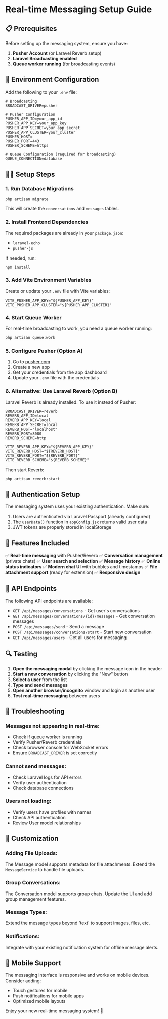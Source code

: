 # Real-time Messaging Setup Guide

## 📋 Prerequisites

Before setting up the messaging system, ensure you have:

1. **Pusher Account** (or Laravel Reverb setup)
2. **Laravel Broadcasting enabled**
3. **Queue worker running** (for broadcasting events)

## 🔧 Environment Configuration

Add the following to your `.env` file:

```env
# Broadcasting
BROADCAST_DRIVER=pusher

# Pusher Configuration
PUSHER_APP_ID=your_app_id
PUSHER_APP_KEY=your_app_key
PUSHER_APP_SECRET=your_app_secret
PUSHER_APP_CLUSTER=your_cluster
PUSHER_HOST=
PUSHER_PORT=443
PUSHER_SCHEME=https

# Queue Configuration (required for broadcasting)
QUEUE_CONNECTION=database
```

## 🏃‍♂️ Setup Steps

### 1. Run Database Migrations

```bash
php artisan migrate
```

This will create the `conversations` and `messages` tables.

### 2. Install Frontend Dependencies

The required packages are already in your `package.json`:
- `laravel-echo`
- `pusher-js`

If needed, run:
```bash
npm install
```

### 3. Add Vite Environment Variables

Create or update your `.env` file with Vite variables:

```env
VITE_PUSHER_APP_KEY="${PUSHER_APP_KEY}"
VITE_PUSHER_APP_CLUSTER="${PUSHER_APP_CLUSTER}"
```

### 4. Start Queue Worker

For real-time broadcasting to work, you need a queue worker running:

```bash
php artisan queue:work
```

### 5. Configure Pusher (Option A)

1. Go to [pusher.com](https://pusher.com)
2. Create a new app
3. Get your credentials from the app dashboard
4. Update your `.env` file with the credentials

### 6. Alternative: Use Laravel Reverb (Option B)

Laravel Reverb is already installed. To use it instead of Pusher:

```env
BROADCAST_DRIVER=reverb
REVERB_APP_ID=local
REVERB_APP_KEY=local
REVERB_APP_SECRET=local
REVERB_HOST="localhost"
REVERB_PORT=8080
REVERB_SCHEME=http

VITE_REVERB_APP_KEY="${REVERB_APP_KEY}"
VITE_REVERB_HOST="${REVERB_HOST}"
VITE_REVERB_PORT="${REVERB_PORT}"
VITE_REVERB_SCHEME="${REVERB_SCHEME}"
```

Then start Reverb:
```bash
php artisan reverb:start
```

## 🔐 Authentication Setup

The messaging system uses your existing authentication. Make sure:

1. Users are authenticated via Laravel Passport (already configured)
2. The `userData()` function in `appConfig.jsx` returns valid user data
3. JWT tokens are properly stored in localStorage

## 🚀 Features Included

✅ **Real-time messaging** with Pusher/Reverb
✅ **Conversation management** (private chats)
✅ **User search and selection**
✅ **Message history**
✅ **Online status indicators**
✅ **Modern chat UI** with bubbles and timestamps
✅ **File attachment support** (ready for extension)
✅ **Responsive design**

## 🎯 API Endpoints

The following API endpoints are available:

- `GET /api/messages/conversations` - Get user's conversations
- `GET /api/messages/conversations/{id}/messages` - Get conversation messages
- `POST /api/messages/send` - Send a message
- `POST /api/messages/conversations/start` - Start new conversation
- `GET /api/messages/users` - Get all users for messaging

## 🔍 Testing

1. **Open the messaging modal** by clicking the message icon in the header
2. **Start a new conversation** by clicking the "New" button
3. **Select a user** from the list
4. **Type and send messages**
5. **Open another browser/incognito** window and login as another user
6. **Test real-time messaging** between users

## 🐛 Troubleshooting

### Messages not appearing in real-time:
- Check if queue worker is running
- Verify Pusher/Reverb credentials
- Check browser console for WebSocket errors
- Ensure `BROADCAST_DRIVER` is set correctly

### Cannot send messages:
- Check Laravel logs for API errors
- Verify user authentication
- Check database connections

### Users not loading:
- Verify users have profiles with names
- Check API authentication
- Review User model relationships

## 🔧 Customization

### Adding File Uploads:
The Message model supports metadata for file attachments. Extend the `MessageService` to handle file uploads.

### Group Conversations:
The Conversation model supports group chats. Update the UI and add group management features.

### Message Types:
Extend the message types beyond 'text' to support images, files, etc.

### Notifications:
Integrate with your existing notification system for offline message alerts.

## 📱 Mobile Support

The messaging interface is responsive and works on mobile devices. Consider adding:
- Touch gestures for mobile
- Push notifications for mobile apps
- Optimized mobile layouts

Enjoy your new real-time messaging system! 🎉
 
 
 
 